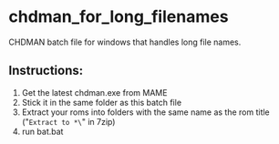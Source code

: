 # chdman_for_long_filenames
CHDMAN batch file for windows that handles long file names.

## Instructions:

1. Get the latest chdman.exe from MAME
2. Stick it in the same folder as this batch file
3. Extract your roms into folders with the same name as the rom title ("`Extract to *\`" in 7zip)
4. run bat.bat
